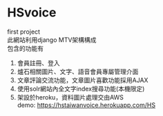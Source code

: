# HSvoice  
first project  
此網站利用django MTV架構構成  
包含的功能有  
1. 會員註冊、登入  
2. 爐石相關圖片、文字、語音會員專屬管理介面  
3. 文章評論交流功能，文章圖片喜歡功能採用AJAX  
4. 使用solr網站內全文字index搜尋功能(本機限定)  
5. 架設於heroku，資料圖片處理交由AWS  
demo: https://hstaiwanvoice.herokuapp.com/HS
